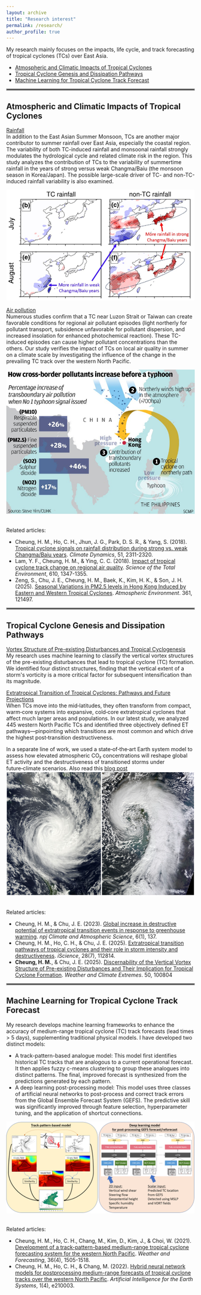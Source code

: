 ```yaml
---
layout: archive
title: "Research interest"
permalink: /research/
author_profile: true
---
```


My research mainly focuses on the impacts, life cycle, and track forecasting of tropical cyclones (TCs) over East Asia.
- [Atmospheric and Climatic Impacts of Tropical Cyclones](#atmospheric-and-climatic-impacts-of-tropical-cyclones)
- [Tropical Cyclone Genesis and Dissipation Pathways](#tropical-cyclone-genesis-and-dissipation-pathways)
- [Machine Learning for Tropical Cyclone Track Forecast](#machine-learning-for-tropical-cyclone-track-forecast)

<hr style="border:2px solid gray">

## Atmospheric and Climatic Impacts of Tropical Cyclones

<ins>Rainfall</ins>
<br>
In addition to the East Asian Summer Monsoon, TCs are another major contributor to summer rainfall over East Asia, especially the coastal region. The variability of both TC-induced rainfall and monsoonal rainfall strongly modulates the hydrological cycle and related climate risk in the region. This study analyzes the contribution of TCs to the variability of summertime rainfall in the years of strong versus weak Changma/Baiu (the monsoon season in Korea/Japan). The possible large-scale driver of TC- and non-TC-induced rainfall variability is also examined.

![Differences in TC and non-TC rainfall between strong and weak Changma/Baiu years](/assets/tc_rainfall.jpg)
<br>

<ins>Air pollution</ins>
<br>Numerous studies confirm that a TC near Luzon Strait or Taiwan can create favorable conditions for regional air pollutant episodes (light northerly for pollutant transport, subsidence unfavorable for pollutant dispersion, and increased insolation for enhanced photochemical reaction). These TC-induced episodes can cause higher pollutant concentrations than the others. Our study verifies the impact of TCs on local air quality in summer on a climate scale by investigating the influence of the change in the prevailing TC track over the western North Pacific.

![How typhoon induce air pollution episode](/assets/tc_aq.jpg)

<br>Related articles:
- Cheung, H. M., Ho, C. H., Jhun, J. G., Park, D. S. R., & Yang, S. (2018). <a href="https://doi.org/10.1007/s00382-017-4014-1" target="_blank">Tropical cyclone signals on rainfall distribution during strong vs. weak Changma/Baiu years</a>. _Climate Dynamics_, 51, 2311-2320.
- Lam, Y. F., Cheung, H. M., & Ying, C. C. (2018). <a href="https://doi.org/10.1016/j.scitotenv.2017.08.100" target="_blank">Impact of tropical cyclone track change on regional air quality</a>. _Science of the Total Environment_, 610, 1347-1355.
- Zeng, S., Chu, J. E., Cheung, H. M., Baek, K., Kim, H. K., & Son, J. H. (2025). <a href="https://www.sciencedirect.com/science/article/pii/S1352231025004728?via%3Dihub" target="_blank">Seasonal Variations in PM2.5 levels in Hong Kong Induced by Eastern and Western Tropical Cyclones</a>. _Atmospheric Environment_. 361, 121497.

<hr style="border:2px solid gray">

## Tropical Cyclone Genesis and Dissipation Pathways

<ins>Vortex Structure of Pre-existing Disturbances and Tropical Cyclogenesis</ins>
<br>
My research uses machine learning to classify the vertical vortex structures of the pre-existing disturbances that lead to tropical cyclone (TC) formation. We identified four distinct structures, finding that the vertical extent of a storm's vorticity is a more critical factor for subsequent intensification than its magnitude.


<ins>Extratropical Transition of Tropical Cyclones: Pathways and Future Projections</ins>
<br>
When TCs move into the mid‑latitudes, they often transform from compact, warm‑core systems into expansive, cold‑core extratropical cyclones that affect much larger areas and populations. In our latest study, we analyzed 445 western North Pacific TCs and identified three objectively defined ET pathways—pinpointing which transitions are most common and which drive the highest post‑transition destructiveness.

In a separate line of work, we used a state‑of‑the‑art Earth system model to assess how elevated atmospheric CO₂ concentrations will reshape global ET activity and the destructiveness of transitioned storms under future‑climate scenarios. Also read this <a href="https://communities.springernature.com/posts/greenhouse-warming-can-lead-to-greater-destructiveness-in-the-mid-latitudes-by-tropical-cyclones" target="_blank">blog post</a>
![An example of tropical cyclone and extratropical cyclone](/assets/tc_etc.png)

<br>Related articles:
- Cheung, H. M., & Chu, J. E. (2023). <a href="https://www.nature.com/articles/s41612-023-00470-8" target="_blank">Global increase in destructive potential of extratropical transition events in response to greenhouse warming</a>. _npj Climate and Atmospheric Science_, 6(1), 137.
- Cheung, H. M., Ho, C. H., & Chu, J. E. (2025). <a href="https://www.sciencedirect.com/science/article/pii/S2589004225010752" target="_blank">Extratropical transition pathways of tropical cyclones and their role in storm intensity and destructiveness</a>. _iScience_, 28(7), 112814.
- <b>Cheung, H. M.</b>, & Chu, J. E. (2025). <a href="https://www.sciencedirect.com/science/article/pii/S2212094725000623" target="_blank">Discernability of the Vertical Vortex Structure of Pre-existing Disturbances and Their Implication for Tropical Cyclone Formation</a>. _Weather and Climate Extremes_. 50, 100804

<hr style="border:2px solid gray">

## Machine Learning for Tropical Cyclone Track Forecast

My research develops machine learning frameworks to enhance the accuracy of medium-range tropical cyclone (TC) track forecasts (lead times > 5 days), supplementing traditional physical models. I have developed two distinct models:

- A track-pattern-based analogue model: This model first identifies historical TC tracks that are analogous to a current operational forecast. It then applies fuzzy c-means clustering to group these analogues into distinct patterns. The final, improved forecast is synthesized from the predictions generated by each pattern.
- A deep learning post-processing model: This model uses three classes of artificial neural networks to post-process and correct track errors from the Global Ensemble Forecast System (GEFS). The predictive skill was significantly improved through feature selection, hyperparameter tuning, and the application of shortcut connections.

![Schematic of the track-pattern-based model and deep learning model](/assets/ml_tc.png)

<br>Related articles:
- Cheung, H. M., Ho, C. H., Chang, M., Kim, D., Kim, J., & Choi, W. (2021). <a href="https://doi.org/10.1175/WAF-D-20-0102.1" target="_blank">Development of a track-pattern-based medium-range tropical cyclone forecasting system for the western North Pacific</a>. _Weather and Forecasting_, 36(4), 1505-1518.
- Cheung, H. M., Ho, C. H., & Chang, M. (2022). <a href="https://journals.ametsoc.org/view/journals/aies/1/4/AIES-D-21-0003.1.xml" target="_blank">Hybrid neural network models for postprocessing medium-range forecasts of tropical cyclone tracks over the western North Pacific</a>. _Artificial Intelligence for the Earth Systems_, 1(4), e210003.
